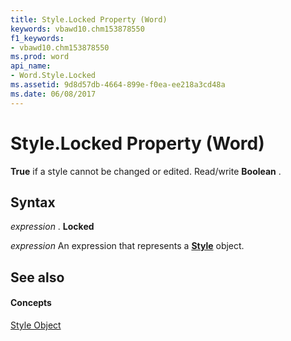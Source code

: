```yaml
---
title: Style.Locked Property (Word)
keywords: vbawd10.chm153878550
f1_keywords:
- vbawd10.chm153878550
ms.prod: word
api_name:
- Word.Style.Locked
ms.assetid: 9d8d57db-4664-899e-f0ea-ee218a3cd48a
ms.date: 06/08/2017
---
```



# Style.Locked Property (Word)

 **True** if a style cannot be changed or edited. Read/write **Boolean** .


## Syntax

 _expression_ . **Locked**

 _expression_ An expression that represents a **[Style](Word.Style.md)** object.


## See also


#### Concepts


[Style Object](Word.Style.md)

